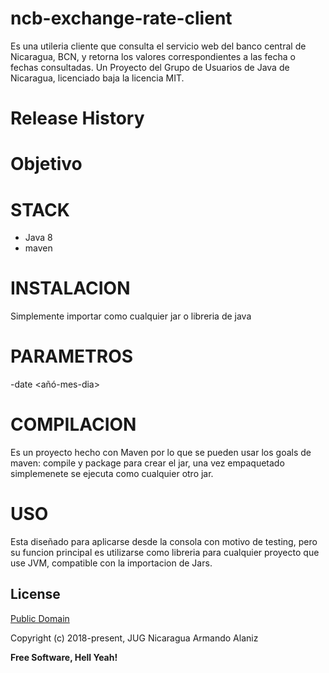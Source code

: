 # ncb-exchange-rate-client

Es una utileria cliente que consulta el servicio web del banco central de Nicaragua, BCN, y retorna los valores correspondientes a las fecha o fechas consultadas. 
Un Proyecto del Grupo de Usuarios de Java de Nicaragua, licenciado baja la licencia MIT. 


# Release History


# Objetivo


# STACK

- Java 8
- maven



# INSTALACION

Simplemente importar como cualquier jar o libreria de java



# PARAMETROS

-date <añó-mes-dia> 



# COMPILACION

Es un proyecto hecho con Maven por lo que se pueden usar los goals de maven: compile y package para crear el jar, una vez empaquetado simplemenete se ejecuta como cualquier otro jar. 

# USO
Esta diseñado para aplicarse desde la consola con motivo de testing, pero su funcion principal es utilizarse como libreria para cualquier proyecto que use JVM, compatible con la importacion de Jars. 

## License

[Public Domain](http://unlicense.org/)

Copyright (c) 2018-present, JUG Nicaragua Armando Alaniz

**Free Software, Hell Yeah!**
